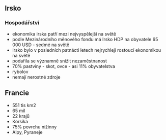 ## Irsko
### Hospodářství
- ekonomika irska patří mezi nejvyspělejší na světě
- podle Mezinárodního měnového fondu má Irsko HDP na obyvatele 65 000 USD - sedmé na světě
- Irsko bylo v posledních patnácti letech nejrychleji rostoucí ekonomikou na světě
- podařila se významně snížit nezaměstnanost
- 70% pastviny - skot, ovce - asi 11% obyvatelstva
- rybolov
- nemají nerostné zdroje

## Francie
- 551 tis km2
- 65 mil
- 22 krajů
- Korsika
- 75% povrchu nížinny
- Alpy, Pyraneje